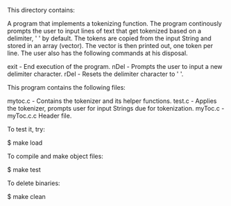 This directory contains:

A program that implements a tokenizing function. The program continously prompts the user to input lines of text that get tokenized based on a delimiter, ' ' by default. 
The tokens are copied from the input String and stored in an array (vector). The vector is then printed out, one token per line. The user also has the following commands at his disposal. 

  exit - End execution of the program.
  nDel - Prompts the user to input a new delimiter character.
  rDel - Resets the delimiter character to ' '.

This program contains the following files:

mytoc.c - Contains the tokenizer and its helper functions. 
test.c - Applies the tokenizer, prompts user for input Strings due for tokenization. 
myToc.c - myToc.c.c Header file.

To test it, try:

$ make load

To compile and make object files:

$ make test

To delete binaries:

$ make clean